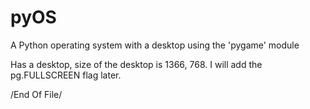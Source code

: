 # pyOS
A Python operating system with a desktop using the 'pygame' module

Has a desktop, size of the desktop is 1366, 768.
I will add the pg.FULLSCREEN flag later.

/End Of File/
